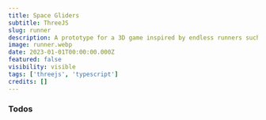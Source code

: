 ```yaml
---
title: Space Gliders
subtitle: ThreeJS
slug: runner
description: A prototype for a 3D game inspired by endless runners such as Subway Surfers and Temple Run. Made with React.js and React-Three-Fiber
image: runner.webp
date: 2023-01-01T00:00:00.000Z
featured: false
visibility: visible
tags: ['threejs', 'typescript']
credits: []
---
```


### Todos
